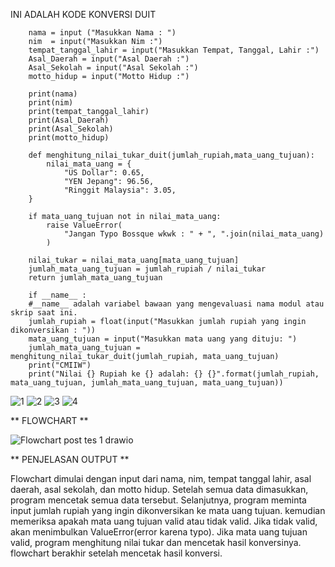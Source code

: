 INI ADALAH KODE KONVERSI DUIT

```
    nama = input ("Masukkan Nama : ")
    nim  = input("Masukkan Nim :")
    tempat_tanggal_lahir = input("Masukkan Tempat, Tanggal, Lahir :")
    Asal_Daerah = input("Asal Daerah :")
    Asal_Sekolah = input("Asal Sekolah :")
    motto_hidup = input("Motto Hidup :")

    print(nama)
    print(nim)
    print(tempat_tanggal_lahir)
    print(Asal_Daerah)
    print(Asal_Sekolah)
    print(motto_hidup)

    def menghitung_nilai_tukar_duit(jumlah_rupiah,mata_uang_tujuan):
        nilai_mata_uang = {
            "US Dollar": 0.65,
            "YEN Jepang": 96.56,
            "Ringgit Malaysia": 3.05,
    }

    if mata_uang_tujuan not in nilai_mata_uang:
        raise ValueError(
            "Jangan Typo Bossque wkwk : " + ", ".join(nilai_mata_uang)
        )

    nilai_tukar = nilai_mata_uang[mata_uang_tujuan]
    jumlah_mata_uang_tujuan = jumlah_rupiah / nilai_tukar
    return jumlah_mata_uang_tujuan

    if __name__ :
    #__name__ adalah variabel bawaan yang mengevaluasi nama modul atau skrip saat ini.
    jumlah_rupiah = float(input("Masukkan jumlah rupiah yang ingin dikonversikan : "))
    mata_uang_tujuan = input("Masukkan mata uang yang dituju: ")
    jumlah_mata_uang_tujuan = menghitung_nilai_tukar_duit(jumlah_rupiah, mata_uang_tujuan)
    print("CMIIW")
    print("Nilai {} Rupiah ke {} adalah: {} {}".format(jumlah_rupiah, mata_uang_tujuan, jumlah_mata_uang_tujuan, mata_uang_tujuan))

```
![1](https://github.com/Nuno-Hadianto/POSTEST-1-NIM-GANJIL/assets/63713816/d320e440-9670-4834-921d-7e1585501be1)
![2](https://github.com/Nuno-Hadianto/POSTEST-1-NIM-GANJIL/assets/63713816/dffdb1be-d940-4142-ac67-fa67e8f1adce)
![3](https://github.com/Nuno-Hadianto/POSTEST-1-NIM-GANJIL/assets/63713816/59c8f067-bb7c-4640-acf0-616d9b997680)
![4](https://github.com/Nuno-Hadianto/POSTEST-1-NIM-GANJIL/assets/63713816/f4fd0b74-b048-4268-9718-11d6599147ed)





** FLOWCHART **

![Flowchart post tes 1 drawio](https://github.com/Nuno-Hadianto/POSTEST-1-NIM-GANJIL/assets/63713816/4ae2e158-383a-48b7-b1d4-11042f01e677)

** PENJELASAN OUTPUT **

Flowchart dimulai dengan input dari nama, nim, tempat tanggal lahir, asal daerah, asal sekolah, dan motto hidup. Setelah semua data dimasukkan, program mencetak semua data tersebut. Selanjutnya, program meminta input jumlah rupiah yang ingin dikonversikan ke mata uang tujuan. kemudian memeriksa apakah mata uang tujuan valid atau tidak valid. Jika tidak valid, akan menimbulkan ValueError(error karena typo). Jika mata uang tujuan valid, program menghitung nilai tukar dan mencetak hasil konversinya. flowchart berakhir setelah mencetak hasil konversi.
